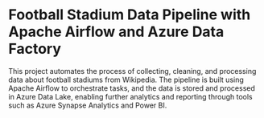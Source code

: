 # Football Stadium Data Pipeline with Apache Airflow and Azure Data Factory

This project automates the process of collecting, cleaning, and processing data about football stadiums from Wikipedia. The pipeline is built using Apache Airflow to orchestrate tasks, and the data is stored and processed in Azure Data Lake, enabling further analytics and reporting through tools such as Azure Synapse Analytics and Power BI.
